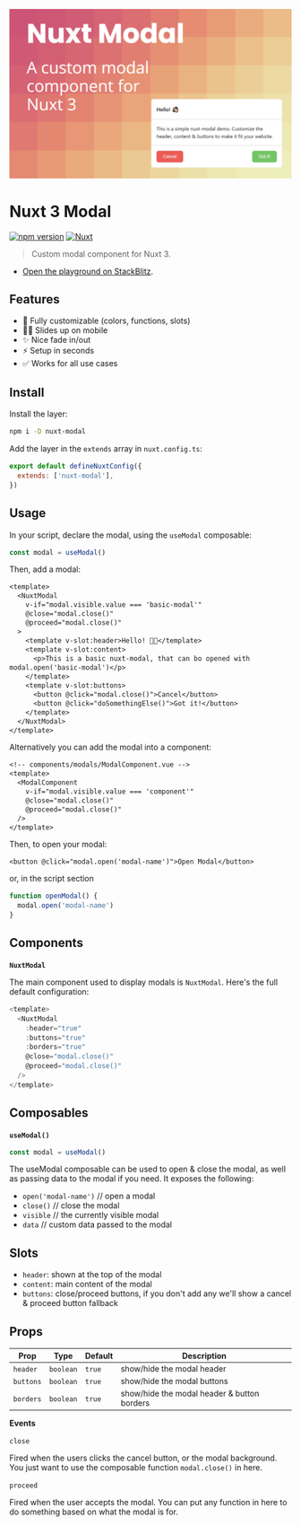 ![Nuxt Modal](./.github/og.png)

# Nuxt 3 Modal

[![npm version][npm-version-src]][npm-version-href]
[![Nuxt][nuxt-src]][nuxt-href]

> Custom modal component for Nuxt 3.

- [Open the playground on StackBlitz](https://stackblitz.com/github/timb-103/nuxt-modal/tree/master?file=.playground%2Fapp.vue).

## Features

- 🔧 Fully customizable (colors, functions, slots)
- 🤳🏻 Slides up on mobile
- ✨ Nice fade in/out
- ⚡ Setup in seconds
- ✅ Works for all use cases

## Install

Install the layer:

```sh
npm i -D nuxt-modal
```

Add the layer in the `extends` array in `nuxt.config.ts`:

```js
export default defineNuxtConfig({
  extends: ['nuxt-modal'],
})
```

## Usage

In your script, declare the modal, using the `useModal` composable:

```js
const modal = useModal()
```

Then, add a modal:

```vue
<template>
  <NuxtModal
    v-if="modal.visible.value === 'basic-modal'"
    @close="modal.close()"
    @proceed="modal.close()"
  >
    <template v-slot:header>Hello! 👋🏼</template>
    <template v-slot:content>
      <p>This is a basic nuxt-modal, that can bo opened with modal.open('basic-modal')</p>
    </template>
    <template v-slot:buttons>
      <button @click="modal.close()">Cancel</button>
      <button @click="doSomethingElse()">Got it!</button>
    </template>
  </NuxtModal>
</template>
```

Alternatively you can add the modal into a component:

```vue
<!-- components/modals/ModalComponent.vue -->
<template>
  <ModalComponent
    v-if="modal.visible.value === 'component'"
    @close="modal.close()"
    @proceed="modal.close()"
  />
</template>
```

Then, to open your modal:

```vue
<button @click="modal.open('modal-name')">Open Modal</button>
```

or, in the script section

```js
function openModal() {
  modal.open('modal-name')
}
```

## Components

**`NuxtModal`**

The main component used to display modals is `NuxtModal`. Here's the full default configuration:

```js
<template>
  <NuxtModal
    :header="true"
    :buttons="true"
    :borders="true"
    @close="modal.close()"
    @proceed="modal.close()"
  />
</template>
```

## Composables

**`useModal()`**

```js 
const modal = useModal()
```

The useModal composable can be used to open & close the modal, as well as passing data to the modal if you need. It exposes the following:

- `open('modal-name')` // open a modal
- `close()` // close the modal
- `visible` // the currently visible modal
- `data` // custom data passed to the modal

## Slots

- `header`: shown at the top of the modal
- `content`: main content of the modal
- `buttons`: close/proceed buttons, if you don't add any we'll show a cancel & proceed button fallback

## Props

| Prop | Type | Default | Description |
| --- | --- | --- | --- |
| `header` | `boolean` | `true` | show/hide the modal header |
| `buttons` | `boolean` | `true` | show/hide the modal buttons |
| `borders` | `boolean` | `true` | show/hide the modal header & button borders |

**Events**

`close`

Fired when the users clicks the cancel button, or the modal background. You just want to use the composable function `modal.close()` in here.

`proceed`

Fired when the user accepts the modal. You can put any function in here to do something based on what the modal is for.

<!-- Badges -->

[npm-version-src]: https://img.shields.io/npm/v/nuxt-modal/latest.svg
[npm-version-href]: https://npmjs.com/package/nuxt-modal
[npm-downloads-src]: https://img.shields.io/npm/dt/nuxt-modal.svg
[npm-downloads-href]: https://npmjs.com/package/nuxt-modal
[nuxt-src]: https://img.shields.io/badge/Nuxt-18181B?logo=nuxt.js
[nuxt-href]: https://nuxt.com

